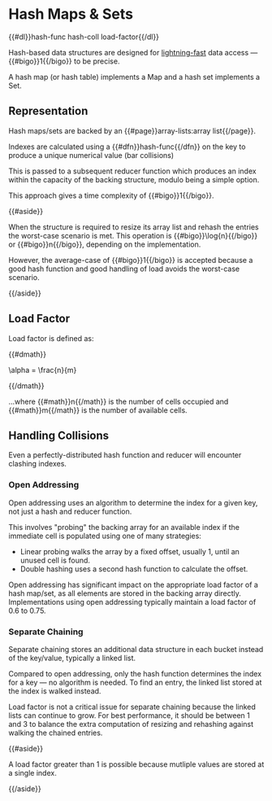 # Hash Maps & Sets

{{#dl}}hash-func hash-coll load-factor{{/dl}}

Hash-based data structures are designed for
[lightning-fast](https://www.youtube.com/watch?v=imO-mrsdLcs&t=12s) data access
&mdash; {{#bigo}}1{{/bigo}} to be precise.

A hash map (or hash table) implements a Map and a hash set implements a Set.

## Representation

Hash maps/sets are backed by an {{#page}}array-lists:array list{{/page}}.

Indexes are calculated using a {{#dfn}}hash-func{{/dfn}} on the key to produce
a unique numerical value (bar collisions)

This is passed to a subsequent reducer function which produces an index within
the capacity of the backing structure, modulo being a simple option.

This approach gives a time complexity of {{#bigo}}1{{/bigo}}.

{{#aside}}

When the structure is required to resize its array list and rehash the entries
the worst-case scenario is met. This operation is {{#bigo}}\log{n}{{/bigo}} or
{{#bigo}}n{{/bigo}}, depending on the implementation.

However, the average-case of {{#bigo}}1{{/bigo}} is accepted because a good
hash function and good handling of load avoids the worst-case scenario.

{{/aside}}

## Load Factor

Load factor is defined as:

{{#dmath}}

\alpha = \frac{n}{m}

{{/dmath}}

...where {{#math}}n{{/math}} is the number of cells occupied and {{#math}}m{{/math}}
is the number of available cells.

## Handling Collisions

Even a perfectly-distributed hash function and reducer will encounter clashing
indexes.

### Open Addressing

Open addressing uses an algorithm to determine the index for a given key, not
just a hash and reducer function.

This involves "probing" the backing array for an available index if the
immediate cell is populated using one of many strategies:

- Linear probing walks the array by a fixed offset, usually 1, until an unused
cell is found.
- Double hashing uses a second hash function to calculate the offset.

Open addressing has significant impact on the appropriate load factor of a 
hash map/set, as all elements are stored in the backing array directly.
Implementations using open addressing typically maintain a load factor of 0.6
to 0.75.

### Separate Chaining

Separate chaining stores an additional data structure in each bucket instead of
the key/value, typically a linked list.

Compared to open addressing, only the hash function determines the index for a
key &mdash; no algorithm is needed. To find an entry, the linked list stored at the
index is walked instead.

Load factor is not a critical issue for separate chaining because the linked
lists can continue to grow. For best performance, it should be between 1 and 3
to balance the extra computation of resizing and rehashing against walking the
chained entries.

{{#aside}}

A load factor greater than 1 is possible because mutliple values are stored at
a single index.

{{/aside}}

